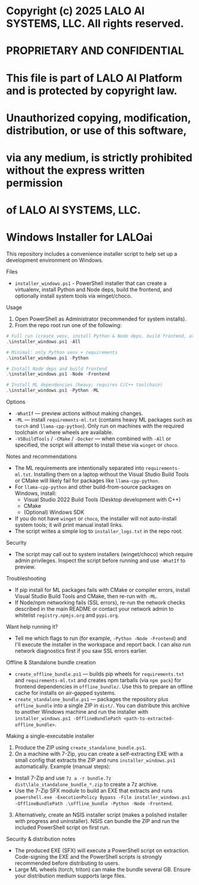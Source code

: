 # Copyright (c) 2025 LALO AI SYSTEMS, LLC. All rights reserved.
#
# PROPRIETARY AND CONFIDENTIAL
#
# This file is part of LALO AI Platform and is protected by copyright law.
# Unauthorized copying, modification, distribution, or use of this software,
# via any medium, is strictly prohibited without the express written permission
# of LALO AI SYSTEMS, LLC.
#

# Windows Installer for LALOai

This repository includes a convenience installer script to help set up a development environment on Windows.

Files
- `installer_windows.ps1` - PowerShell installer that can create a virtualenv, install Python and Node deps, build the frontend, and optionally install system tools via winget/choco.

Usage
1. Open PowerShell as Administrator (recommended for system installs).
2. From the repo root run one of the following:

```powershell
# Full run (create venv, install Python & Node deps, build frontend, attempt optional tool installs)
.\installer_windows.ps1 -All

# Minimal: only Python venv + requirements
.\installer_windows.ps1 -Python

# Install Node deps and build frontend
.\installer_windows.ps1 -Node -Frontend

# Install ML dependencies (heavy; requires C/C++ toolchain)
.\installer_windows.ps1 -Python -ML
```

Options
- `-WhatIf` — preview actions without making changes.
- `-ML` — install `requirements-ml.txt` (contains heavy ML packages such as `torch` and `llama-cpp-python`). Only run on machines with the required toolchain or where wheels are available.
- `-VSBuildTools` / `-CMake` / `-Docker` — when combined with `-All` or specified, the script will attempt to install these via `winget` or `choco`.

Notes and recommendations
- The ML requirements are intentionally separated into `requirements-ml.txt`. Installing them on a laptop without the Visual Studio Build Tools or CMake will likely fail for packages like `llama-cpp-python`.
- For `llama-cpp-python` and other build-from-source packages on Windows, install:
  - Visual Studio 2022 Build Tools (Desktop development with C++)
  - CMake
  - (Optional) Windows SDK
- If you do not have `winget` or `choco`, the installer will not auto-install system tools; it will print manual install links.
- The script writes a simple log to `installer_logs.txt` in the repo root.

Security
- The script may call out to system installers (winget/choco) which require admin privileges. Inspect the script before running and use `-WhatIf` to preview.

Troubleshooting
- If pip install for ML packages fails with CMake or compiler errors, install Visual Studio Build Tools and CMake, then re-run with `-ML`.
- If Node/npm networking fails (SSL errors), re-run the network checks described in the main README or contact your network admin to whitelist `registry.npmjs.org` and `pypi.org`.

Want help running it?
- Tell me which flags to run (for example, `-Python -Node -Frontend`) and I'll execute the installer in the workspace and report back. I can also run network diagnostics first if you saw SSL errors earlier.

Offline & Standalone bundle creation
- `create_offline_bundle.ps1` — builds pip wheels for `requirements.txt` and `requirements-ml.txt` and creates npm tarballs (via `npm pack`) for frontend dependencies in `offline_bundle/`. Use this to prepare an offline cache for installs on air-gapped systems.
- `create_standalone_bundle.ps1` — packages the repository plus `offline_bundle` into a single ZIP in `dist/`. You can distribute this archive to another Windows machine and run the installer with `installer_windows.ps1 -OfflineBundlePath <path-to-extracted-offline_bundle>`.

Making a single-executable installer
1. Produce the ZIP using `create_standalone_bundle.ps1`.
2. On a machine with 7-Zip, you can create a self-extracting EXE with a small config that extracts the ZIP and runs `installer_windows.ps1` automatically. Example (manual steps):
  - Install 7-Zip and use `7z a -r bundle.7z dist\lalo_standalone_bundle_*.zip` to create a 7z archive.
  - Use the 7-Zip SFX module to build an EXE that extracts and runs `powershell.exe -ExecutionPolicy Bypass -File installer_windows.ps1 -OfflineBundlePath .\offline_bundle -Python -Node -Frontend`.
3. Alternatively, create an NSIS installer script (makes a polished installer with progress and uninstaller). NSIS can bundle the ZIP and run the included PowerShell script on first run.

Security & distribution notes
- The produced EXE (SFX) will execute a PowerShell script on extraction. Code-signing the EXE and the PowerShell scripts is strongly recommended before distributing to users.
- Large ML wheels (torch, triton) can make the bundle several GB. Ensure your distribution medium supports large files.

